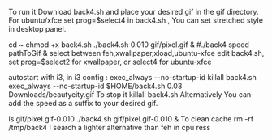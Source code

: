 To run it
Download back4.sh and place your desired gif in the gif directory. For ubuntu/xfce set prog=$select4 in back4.sh , You can set stretched style in desktop panel.

cd ~
chmod +x back4.sh
./back4.sh 0.010 gif/pixel.gif &
#./back4 speed pathToGif &
select between feh,xwallpaper,xload,ubuntu-xfce
edit back4.sh, set prog=$select2 for xwallpaper, or select4 for ubuntu-xfce

autostart with i3, in i3 config :
exec_always --no-startup-id killall back4.sh 
exec_always --no-startup-id $HOME/back4.sh 0.03 Downloads/beautycity.gif
To stop it
killall back4.sh
Alternatively
You can add the speed as a suffix to your desired gif.

ls gif/pixel.gif-0.010
./back4.sh gif/pixel.gif-0.010 &
To clean cache
rm -rf /tmp/back4
I search a lighter alternative than feh in cpu ress
